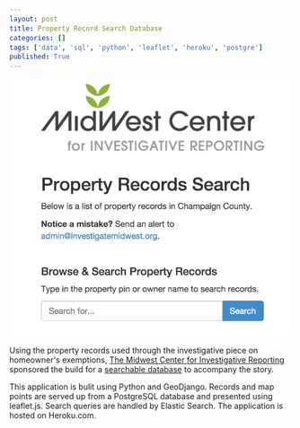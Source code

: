 ```yaml
---
layout: post
title: Property Record Search Database
categories: []
tags: ['data', 'sql', 'python', 'leaflet', 'heroku', 'postgre']
published: True
---
```

![Screenshot of map](/images/property_record_search.jpg)

Using the property records used through the investigative piece on homeowner's exemptions, [The Midwest Center for Investigative Reporting](http://apps.investigatemidwest.org/propertyrecords) sponsored the build for a [searchable database](http://apps.investigatemidwest.org/propertyrecords/) to accompany the story.

This application is bulit using Python and GeoDjango. Records and map points are served up from a PostgreSQL database and presented using leaflet.js. Search queries are handled by Elastic Search. The application is hosted on Heroku.com.   
